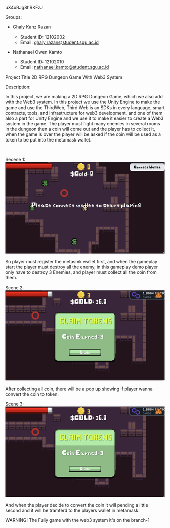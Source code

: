 uX4uRJg8hRKFzJ

Groups:
+ Ghaly Kanz Razan
  - Student ID: 12102002
  - Email: ghaly.razan@student.sgu.ac.id
    
+ Nathanael Owen Kamto
  - Student ID: 12102010
  - Email: nathanael.kamto@student.sgu.ac.id

Project Title
2D RPG Dungeon Game With Web3 System

Description: <br>

In this project, we are making a 2D RPG Dungeon Game, which we also add with the Web3 system.
In this project we use the Unity Engine to make the game and use the ThirdWeb, Third Web is an SDKs in every language, smart contracts, tools, and infrastructure for web3 development,
and one of them also a part for Unity Engine and we use it to make it easier to create a Web3 system in the game.
The player must fight many enemies in several rooms in the dungeon then a coin will come out and the player has to collect it,
when the game is over the player will be asked if the coin will be used as a token to be put into the metamask wallet.

<br>

Secene 1: <br>
![image1](/Images/image1.png) <br>

So player must register the metasmk wallet first, and when the gameplay start the player must destroy all the enemy, in this gameplay demo player only have to destroy 3 Enemies, and player must collect all the coin from them.

Scene 2: <br>
![image1](/Images/image2.png) <br>

After collecting all coin, there will be a pop up showing if player wanna convert the coin to token.

Scene 3: <br>
![image1](/Images/image2.png) <br>

And when the player decide to convert the coin it will pending a little second and it will be tramferd to the players wallet in metamask.


WARNING!
The Fully game with the web3 system it's on the branch-1
